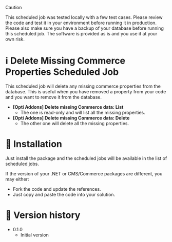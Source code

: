 > [!CAUTION]
> This scheduled job was tested locally with a few test cases. Please review the code and test it in your environment before running it in production. Please also make sure you have a backup of your database before running this scheduled job.
> The software is provided as is and you use it at your own risk.

# ℹ️ Delete Missing Commerce Properties Scheduled Job

This scheduled job will delete any missing commerce properties from the database. This is useful when you have removed a property from your code and you want to remove it from the database.

* **[Opti Addons] Delete missing Commerce data: List**
  * The one is read-only and will list all the missing properties.
* **[Opti Addons] Delete missing Commerce data: Delete**
  * The other one will delete all the missing properties.

# 🚀 Installation

Just install the package and the scheduled jobs will be available in the list of scheduled jobs.

If the version of your .NET or CMS/Commerce packages are different, you may either:

* Fork the code and update the references.
* Just copy and paste the code into your solution.

# 📃 Version history

* 0.1.0
  * Initial version